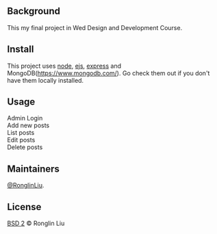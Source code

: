 ## Background

This my final project in Wed Design and Development Course.  

## Install

This project uses [node](http://nodejs.org), [ejs](https://ejs.co), [express](https://expressjs.com) and MongoDB(https://www.mongodb.com/). Go check them out if you don't have them locally installed.

## Usage

Admin Login<br>
Add new posts <br>
List posts <br>
Edit posts <br>
Delete posts<br>

## Maintainers

[@RonglinLiu](https://github.com/Rolin2239).

## License

[BSD 2](LICENSE) © Ronglin Liu
